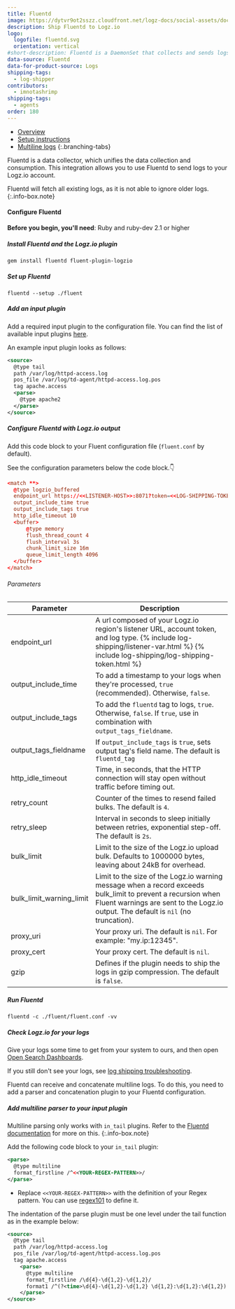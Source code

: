 ```yaml
---
title: Fluentd
image: https://dytvr9ot2sszz.cloudfront.net/logz-docs/social-assets/docs-social.jpg
description: Ship Fluentd to Logz.io
logo:
  logofile: fluentd.svg
  orientation: vertical
#short-description: Fluentd is a DaemonSet that collects and sends logs to Logz.io.
data-source: Fluentd
data-for-product-source: Logs
shipping-tags:
  - log-shipper
contributors:
  - imnotashrimp
shipping-tags:
  - agents
order: 180
---
```


<!-- tabContainer:start -->
<div class="branching-container">

* [Overview](#overview)
* [Setup instructions](#setup-instructions)
* [Multiline logs](#multiline)
{:.branching-tabs}

<!-- tab:start -->
<div id="overview">

Fluentd is a data collector, which unifies the data collection and consumption. This integration allows you to use Fluentd to send logs to your Logz.io account. 

<!-- info-box-start:info -->
Fluentd will fetch all existing logs, as it is not able to ignore older logs.
{:.info-box.note}
<!-- info-box-end -->

</div>
<!-- tab:end -->


<!-- tab:start -->
<div id="setup-instructions">


#### Configure Fluentd

**Before you begin, you'll need**:
Ruby and ruby-dev 2.1 or higher

<div class="tasklist">

	
##### Install Fluentd and the Logz.io plugin

```shell
gem install fluentd fluent-plugin-logzio
```

##### Set up Fluentd

```shell
fluentd --setup ./fluent
```

##### Add an input plugin

Add a required input plugin to the configuration file. You can find the list of available input plugins [here](https://docs.fluentd.org/input).
	
An example input plugin looks as follows:
	
```xml
<source>
  @type tail
  path /var/log/httpd-access.log
  pos_file /var/log/td-agent/httpd-access.log.pos
  tag apache.access
  <parse>
    @type apache2
  </parse>
</source>
```


##### Configure Fluentd with Logz.io output

Add this code block to your Fluent configuration file (`fluent.conf` by default).

See the configuration parameters below the code block.👇

```conf
<match **>
  @type logzio_buffered
  endpoint_url https://<<LISTENER-HOST>>:8071?token=<<LOG-SHIPPING-TOKEN>>&type=my_type
  output_include_time true
  output_include_tags true
  http_idle_timeout 10
  <buffer>
      @type memory
      flush_thread_count 4
      flush_interval 3s
      chunk_limit_size 16m
      queue_limit_length 4096
  </buffer>
</match>
```

###### Parameters

| Parameter | Description |
|---|---|
| endpoint_url | A url composed of your Logz.io region's listener URL, account token, and log type. {% include log-shipping/listener-var.html %} {% include log-shipping/log-shipping-token.html %} |
| output_include_time | To add a timestamp to your logs when they're processed, `true` (recommended). Otherwise, `false`. |
| output_include_tags | To add the `fluentd` tag to logs, `true`. Otherwise, `false`. If `true`, use in combination with `output_tags_fieldname`. |
| output_tags_fieldname | If `output_include_tags` is `true`, sets output tag's field name. The default is `fluentd_tag` |
| http_idle_timeout | Time, in seconds, that the HTTP connection will stay open without traffic before timing out. |
| retry_count | Counter of the times to resend failed bulks. The default is `4`. |
| retry_sleep | Interval in seconds to sleep initially between retries, exponential step-off. The default is `2s`. |
| bulk_limit | Limit to the size of the Logz.io upload bulk. Defaults to 1000000 bytes, leaving about 24kB for overhead. |
| bulk_limit_warning_limit | Limit to the size of the Logz.io warning message when a record exceeds bulk_limit to prevent a recursion when Fluent warnings are sent to the Logz.io output. The default is `nil` (no truncation). |
| proxy_uri | Your proxy uri. The default is `nil`. For example: "my.ip:12345". |
| proxy_cert | Your proxy cert. The default is `nil`. |
| gzip | Defines if the plugin needs to ship the logs in gzip compression. The default is `false`. |

##### Run Fluentd

```shell
fluentd -c ./fluent/fluent.conf -vv
```

##### Check Logz.io for your logs

Give your logs some time to get from your system to ours, and then open [Open Search Dashboards](https://app.logz.io/#/dashboard/osd).

If you still don't see your logs, see [log shipping troubleshooting]({{site.baseurl}}/user-guide/log-shipping/log-shipping-troubleshooting.html).

</div>

</div>
<!-- tab:end -->


<!-- tab:start -->
<div id="multiline">

Fluentd can receive and concatenate multiline logs. To do this, you need to add a parser and concatenation plugin to your Fluentd configuration.

<div class="tasklist">

##### Add multiline parser to your input plugin

<!-- info-box-start:info -->
Multiline parsing only works with `in_tail` plugins. Refer to the [Fluentd documentation](https://docs.fluentd.org/parser/multiline) for more on this.
{:.info-box.note}
<!-- info-box-end -->

Add the following code block to your `in_tail` plugin:

```xml
<parse>
  @type multiline
  format_firstline /^<<YOUR-REGEX-PATTERN>>/
</parse>
```

* Replace `<<YOUR-REGEX-PATTERN>>` with the definition of your Regex pattern. You can use [regex101](https://regex101.com/) to define it.

The indentation of the parse plugin must be one level under the tail function as in the example below:

```xml
<source>
  @type tail
  path /var/log/httpd-access.log
  pos_file /var/log/td-agent/httpd-access.log.pos
  tag apache.access
	<parse>
	  @type multiline
	  format_firstline /\d{4}-\d{1,2}-\d{1,2}/
	  format1 /^(?<time>\d{4}-\d{1,2}-\d{1,2} \d{1,2}:\d{1,2}:\d{1,2}) \[(?<thread>.*)\] (?<level>[^\s]+)(?<message>.*)/
	</parse>
</source>
```



</div>
<!-- tab:end -->

</div>
<!-- tabContainer:end -->
